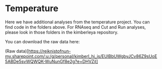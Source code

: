 # Temperature

Here we have additional analyses from the temperature project. You can find code in the folders above. For RNAseq and Cut and Run analyses, please look in those folders in the kimberleya repository.

You can download the raw data here:


(Raw data)[https://reiknistofnun-my.sharepoint.com/:u:/g/personal/kimberl_hi_is/EUlBbUWgbyJCv86Z9sUoE5ABDe5svWQWQK-WuNunGf8e2g?e=DHVZiI]
